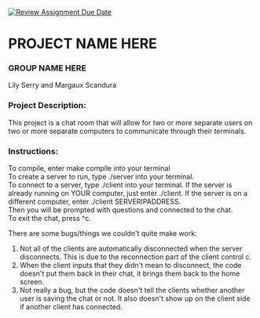 [![Review Assignment Due Date](https://classroom.github.com/assets/deadline-readme-button-24ddc0f5d75046c5622901739e7c5dd533143b0c8e959d652212380cedb1ea36.svg)](https://classroom.github.com/a/SQs7pKlr)
# PROJECT NAME HERE

### GROUP NAME HERE

Lily Serry and Margaux Scandura
       
### Project Description:

This project is a chat room that will allow for two or more separate users on two or more separate computers to communicate through their terminals.
  
### Instructions:

To compile, enter make compile into your terminal<br>
To create a server to run, type ./server into your terminal. <br>
To connect to a server, type ./client into your terminal. If the server is already running on YOUR computer, just enter ./client. If the server is on a different computer, enter ./client SERVERIPADDRESS.<br>
Then you will be prompted with questions and connected to the chat.<br>
To exit the chat, press ^c.<br>

There are some bugs/things we couldn't quite make work:<br>
1. Not all of the clients are automatically disconnected when the server disconnects. This is due to the reconnection part of the client control c.<br>
2. When the client inputs that they didn't mean to disconnect, the code doesn't put them back in their chat, it brings them back to the home screen.<br>
3. Not really a bug, but the code doesn't tell the clients whether another user is saving the chat or not. It also doesn't show up on the client side if another client has connected.<br>
